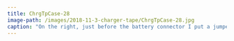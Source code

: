 ```yaml
---
title: ChrgTpCase-28
image-path: /images/2018-11-3-charger-tape/ChrgTpCase-28.jpg
caption: "On the right, just before the battery connector I put a jumper to be able to open the circuit and hang in an ampere meter."
---
```

